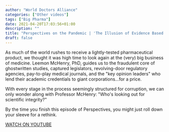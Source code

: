 ```yaml
---
author: "World Doctors Alliance"
categories: ["Other videos"]
tags: ["Big Pharma"]
date: 2021-04-20T17:03:56+01:00
description: ""
title: "Perspectives on the Pandemic | 'The Illusion of Evidence Based Medicine | Leemon McHenry, PhD'"
draft: false
---
```


As much of the world rushes to receive a lightly-tested pharmaceutical product, we thought it was high time to look again at the (very) big business of medicine. Leemon McHenry, PhD, guides us to the fraudulent core of ghostwritten studies, captured legislators, revolving-door regulatory agencies, pay-to-play medical journals, and the "key opinion leaders" who lend their academic credentials to giant corporations...for a price.    

With every stage in the process seemingly structured for corruption,  we can only wonder along with Professor McHenry: "Who's looking out for scientific integrity?"  

By the time you finish this episode of Perspectives, you might just roll down your sleeve for a rethink.   

[WATCH ON YOUTUBE](https://youtu.be/UAEAWyfuEWY)